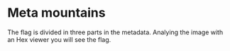 # Meta mountains
The flag is divided in three parts in the metadata.
Analying the image with an Hex viewer you will see the flag.